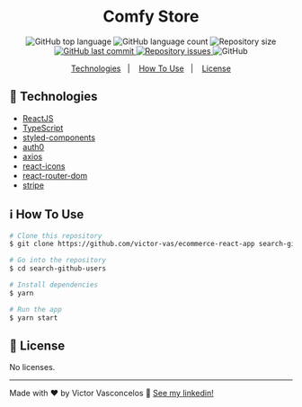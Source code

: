 <h1 align="center">
  Comfy Store
</h1>

<p align="center">
  <img alt="GitHub top language" src="https://img.shields.io/github/languages/top/victor-vas/ecommerce-react-app">

  <img alt="GitHub language count" src="https://img.shields.io/github/languages/count/victor-vas/ecommerce-react-app">

  <img alt="Repository size" src="https://img.shields.io/github/repo-size/victor-vas/ecommerce-react-app">

  <a href="https://github.com/victor-vas/ecommerce-react-app/commits/master">
    <img alt="GitHub last commit" src="https://img.shields.io/github/last-commit/victor-vas/ecommerce-react-app">
  </a>

  <a href="https://github.com/victor-vas/ecommerce-react-app/issues">
    <img alt="Repository issues" src="https://img.shields.io/github/issues/victor-vas/ecommerce-react-app">
  </a>

  <img alt="GitHub" src="https://img.shields.io/github/license/victor-vas/ecommerce-react-app">
</p>

<p align="center">
  <a href="#rocket-technologies">Technologies</a>&nbsp;&nbsp;&nbsp;|&nbsp;&nbsp;&nbsp;
  <a href="#information_source-how-to-use">How To Use</a>&nbsp;&nbsp;&nbsp;|&nbsp;&nbsp;&nbsp;
  <a href="#memo-license">License</a>
</p>

## :rocket: Technologies

- [ReactJS](https://reactjs.org/)
- [TypeScript](https://www.typescriptlang.org/)
- [styled-components](https://styled-components.com/)
- [auth0](https://auth0.com/)
- [axios](https://www.npmjs.com/package/axios)
- [react-icons](https://react-icons.github.io/react-icons/)
- [react-router-dom](https://reactrouter.com/web/guides/quick-start)
- [stripe](https://stripe.com/docs)

## :information_source: How To Use

```bash
# Clone this repository
$ git clone https://github.com/victor-vas/ecommerce-react-app search-github-users

# Go into the repository
$ cd search-github-users

# Install dependencies
$ yarn

# Run the app
$ yarn start
```

## :memo: License

No licenses.

---

Made with ♥ by Victor Vasconcelos :wave: [See my linkedin!](https://www.linkedin.com/in/victor-vasconcelos-599b941a5/)
